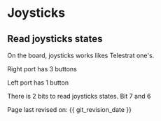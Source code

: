 # Joysticks

## Read joysticks states

On the board, joysticks works likes Telestrat one's.

Right port has 3 buttons

Left port has 1 button

There is 2 bits to read joysticks states. Bit 7 and 6


Page last revised on: {{ git_revision_date }}
